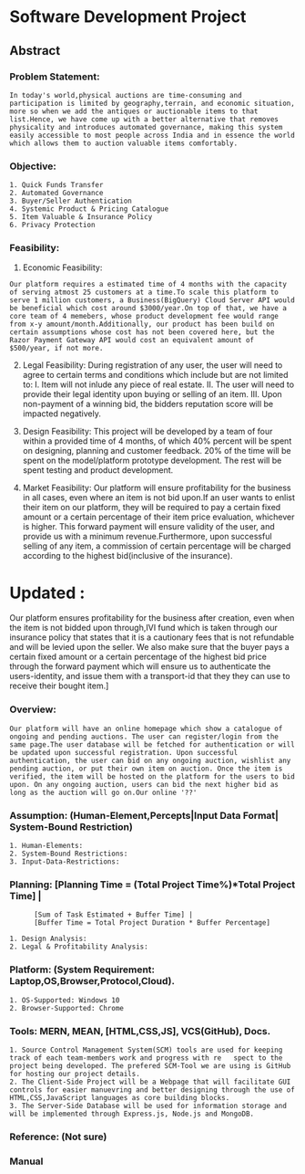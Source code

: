 # Software Development Project
## Abstract
### Problem Statement:
```
In today's world,physical auctions are time-consuming and participation is limited by geography,terrain, and economic situation, more so when we add the antiques or auctionable items to that list.Hence, we have come up with a better alternative that removes physicality and introduces automated governance, making this system easily accessible to most people across India and in essence the world which allows them to auction valuable items comfortably.
```

### Objective: 
``` 
1. Quick Funds Transfer
2. Automated Governance
3. Buyer/Seller Authentication
4. Systemic Product & Pricing Catalogue
5. Item Valuable & Insurance Policy
6. Privacy Protection
```

### Feasibility:

1. Economic Feasibility:
```
Our platform requires a estimated time of 4 months with the capacity of serving atmost 25 customers at a time.To scale this platform to serve 1 million customers, a Business(BigQuery) Cloud Server API would be beneficial which cost around $3000/year.On top of that, we have a core team of 4 memebers, whose product development fee would range from x-y amount/month.Additionally, our product has been build on certain assumptions whose cost has not been covered here, but the Razor Payment Gateway API would cost an equivalent amount of $500/year, if not more.
```	
2. Legal Feasibility:
During registration of any user, the user will need to agree to certain terms and conditions which include but are not limited to:
   I. Item will not inlude any piece of real estate.
   II. The user will need to provide their legal identity upon buying or selling of an item.
   III. Upon non-payment of a winning bid, the bidders reputation score will be impacted negatively.

3. Design Feasibility:
		This project will be developed by a team of four within a provided time of 4 months, of which 40% percent will be spent on designing, planning and customer feedback. 20% of the time will be spent on the model/platform prototype development. The rest will be spent testing and product development.

4. Market Feasibility:
    Our platform will ensure profitability for the business in all cases, even where an item is not bid upon.If an user wants to enlist their item on our platform, they will be required to pay a certain fixed amount or a certain percentage of their item price evaluation, whichever is higher. This forward payment will ensure validity of the user, and provide us with a minimum revenue.Furthermore, upon successful selling of any item, a commission of certain percentage will be charged according to the highest bid(inclusive of the insurance).

# Updated :
Our platform ensures profitability for the business after creation, even when the item is not bidded upon through,IVI fund which is taken through our insurance policy that states that it is a cautionary fees that is not refundable and will be levied upon the seller. We also make sure that the buyer pays a certain fixed amount or a certain percentage of the highest bid price through the forward payment which will ensure us to authenticate the users-identity, and issue them with a transport-id that they they can use to receive their bought item.]

### Overview:
	Our platform will have an online homepage which show a catalogue of ongoing and pending auctions. The user can register/login from the same page.The user database will be fetched for authentication or will be updated upon successful registration. Upon successful authentication, the user can bid on any ongoing auction, wishlist any pending auction, or put their own item on auction. Once the item is verified, the item will be hosted on the platform for the users to bid upon. On any ongoing auction, users can bid the next higher bid as long as the auction will go on.Our online '??'

### Assumption: (Human-Element,Percepts|Input Data Format| System-Bound Restriction)

	1. Human-Elements:
	2. System-Bound Restrictions:
	3. Input-Data-Restrictions:

### Planning: [Planning Time = (Total Project Time%)*Total Project Time] | 
          [Sum of Task Estimated + Buffer Time] | 
          [Buffer Time = Total Project Duration * Buffer Percentage]

	1. Design Analysis:
	2. Legal & Profitability Analysis:

### Platform: (System Requirement: Laptop,OS,Browser,Protocol,Cloud).

	1. OS-Supported: Windows 10
	2. Browser-Supported: Chrome

### Tools: MERN, MEAN, [HTML,CSS,JS], VCS(GitHub), Docs.
```
1. Source Control Management System(SCM) tools are used for keeping track of each team-members work and progress with re   spect to the project being developed. The prefered SCM-Tool we are using is GitHub for hosting our project details. 
2. The Client-Side Project will be a Webpage that will facilitate GUI controls for easier manuevring and better designing through the use of HTML,CSS,JavaScript languages as core building blocks.
3. The Server-Side Database will be used for information storage and will be implemented through Express.js, Node.js and MongoDB.
```
### Reference: (Not sure)
### Manual
